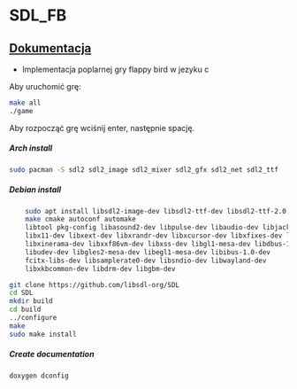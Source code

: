 # SDL_FB

##  [Dokumentacja](https://hackmd.io/@Oem6_SikRyyd7TnX_kPlOA/SDL_FB)

* Implementacja poplarnej gry flappy bird w jezyku c
 
 Aby uruchomić grę: 
 ```bash
 make all
 ./game
 ```
 Aby rozpocząć grę wciśnij enter, następnie spację.

##### Arch install
```bash
sudo pacman -S sdl2 sdl2_image sdl2_mixer sdl2_gfx sdl2_net sdl2_ttf
```

#####  Debian install
```bash
    sudo apt install libsdl2-image-dev libsdl2-ttf-dev libsdl2-ttf-2.0.0-0 
    make cmake autoconf automake 
    libtool pkg-config libasound2-dev libpulse-dev libaudio-dev libjack-dev 
    libx11-dev libxext-dev libxrandr-dev libxcursor-dev libxfixes-dev libxi-dev 
    libxinerama-dev libxxf86vm-dev libxss-dev libgl1-mesa-dev libdbus-1-dev 
    libudev-dev libgles2-mesa-dev libegl1-mesa-dev libibus-1.0-dev 
    fcitx-libs-dev libsamplerate0-dev libsndio-dev libwayland-dev 
    libxkbcommon-dev libdrm-dev libgbm-dev 
```

```bash
git clone https://github.com/libsdl-org/SDL
cd SDL
mkdir build
cd build
../configure
make
sudo make install
```

#####  Create documentation
```bash
doxygen dconfig
```
